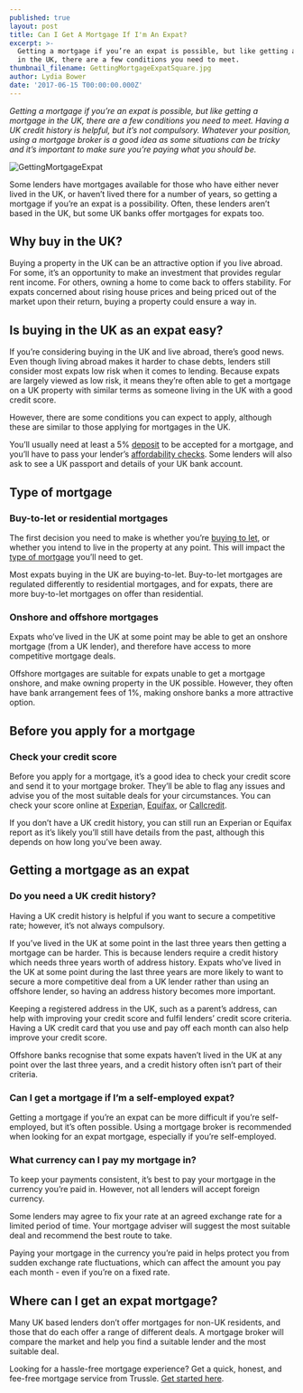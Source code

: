 ```yaml
---
published: true
layout: post
title: Can I Get A Mortgage If I'm An Expat?
excerpt: >-
  Getting a mortgage if you’re an expat is possible, but like getting a mortgage
  in the UK, there are a few conditions you need to meet.
thumbnail_filename: GettingMortgageExpatSquare.jpg
author: Lydia Bower
date: '2017-06-15 T00:00:00.000Z'
---
```

_Getting a mortgage if you’re an expat is possible, but like getting a mortgage in the UK, there are a few conditions you need to meet. Having a UK credit history is helpful, but it’s not compulsory. Whatever your position, using a mortgage broker is a good idea as some situations can be tricky and it’s important to make sure you’re paying what you should be._ 
 
![GettingMortgageExpat]({{site.baseurl}}/images/post_images/GettingMortgageExpat.jpg)

Some lenders have mortgages available for those who have either never lived in the UK, or haven’t lived there for a number of years, so getting a mortgage if you’re an expat is a possibility. Often, these lenders aren’t based in the UK, but some UK banks offer mortgages for expats too. 
 
## Why buy in the UK?
Buying a property in the UK can be an attractive option if you live abroad. For some, it’s an opportunity to make an investment that provides regular rent income. For others, owning a home to come back to offers stability. For expats concerned about rising house prices and being priced out of the market upon their return, buying a property could ensure a way in.
 
## Is buying in the UK as an expat easy? 
If you’re considering buying in the UK and live abroad, there’s good news. Even though living abroad makes it harder to chase debts, lenders still consider most expats low risk when it comes to lending. Because expats are largely viewed as low risk, it means they’re often able to get a mortgage on a UK property with similar terms as someone living in the UK with a good credit score. 
 
However, there are some conditions you can expect to apply, although these are similar to those applying for mortgages in the UK. 
 
You’ll usually need at least a 5% [deposit](https://trussle.com/blog/how-your-deposit-affects-your-mortgage-rate) to be accepted for a mortgage, and you’ll have to pass your lender’s [affordability checks](https://trussle.com/blog/how-salary-affects-mortgage). Some lenders will also ask to see a UK passport and details of your UK bank account. 

## Type of mortgage
 
### Buy-to-let or residential mortgages
The first decision you need to make is whether you’re [buying to let](https://trussle.com/blog/different-types-of-mortgages#buyer-position), or whether you intend to live in the property at any point. This will impact the [type of mortgage](https://trussle.com/blog/different-types-of-mortgages) you’ll need to get. 
 
Most expats buying in the UK are buying-to-let. Buy-to-let mortgages are regulated differently to residential mortgages, and for expats, there are more buy-to-let mortgages on offer than residential. 
 
 
### Onshore and offshore mortgages
Expats who’ve lived in the UK at some point may be able to get an onshore mortgage (from a UK lender), and therefore have access to more competitive mortgage deals.
 
Offshore mortgages are suitable for expats unable to get a mortgage onshore, and make owning property in the UK possible. However, they often have bank arrangement fees of 1%, making onshore banks a more attractive option.
 
 
## Before you apply for a mortgage
### Check your credit score
Before you apply for a mortgage, it’s a good idea to check your credit score and send it to your mortgage broker. They’ll be able to flag any issues and advise you of the most suitable deals for your circumstances. You can check your score online at [Experia](http://www.experian.co.uk/)n, [Equifax](https://www.equifax.co.uk/), or [Callcredit](http://www.callcredit.co.uk/). 
 
If you don’t have a UK credit history, you can still run an Experian or Equifax report as it’s likely you’ll still have details from the past, although this depends on how long you’ve been away. 
 
## Getting a mortgage as an expat

### Do you need a UK credit history?
Having a UK credit history is helpful if you want to secure a competitive rate; however, it’s not always compulsory.
 
If you’ve lived in the UK at some point in the last three years then getting a mortgage can be harder. This is because lenders require a credit history which needs three years worth of address history. Expats who’ve lived in the UK at some point during the last three years are more likely to want to secure a more competitive deal from a UK lender rather than using an offshore lender, so having an address history becomes more important. 
 
Keeping a registered address in the UK, such as a parent’s address, can help with improving your credit score and fulfil lenders’ credit score criteria. Having a UK credit card that you use and pay off each month can also help improve your credit score. 
 
Offshore banks recognise that some expats haven’t lived in the UK at any point over the last three years, and a credit history often isn’t part of their criteria. 
 
### Can I get a mortgage if I’m a self-employed expat? 
Getting a mortgage if you’re an expat can be more difficult if you’re self-employed, but it’s often possible. Using a mortgage broker is recommended when looking for an expat mortgage, especially if you’re self-employed. 
 
### What currency can I pay my mortgage in?
To keep your payments consistent, it’s best to pay your mortgage in the currency you’re paid in. However, not all lenders will accept foreign currency.
 
Some lenders may agree to fix your rate at an agreed exchange rate for a limited period of time. Your mortgage adviser will suggest the most suitable deal and recommend the best route to take. 
 
Paying your mortgage in the currency you’re paid in helps protect you from sudden exchange rate fluctuations, which can affect the amount you pay each month - even if you’re on a fixed rate.  
 
## Where can I get an expat mortgage?
Many UK based lenders don’t offer mortgages for non-UK residents, and those that do each offer a range of different deals. A mortgage broker will compare the market and help you find a suitable lender and the most suitable deal. 
 
Looking for a hassle-free mortgage experience? Get a quick, honest, and fee-free mortgage service from Trussle. [Get started here](https://trussle.com/?utm_source=blog&utm_medium=get-started-cta&utm_campaign=170503).
